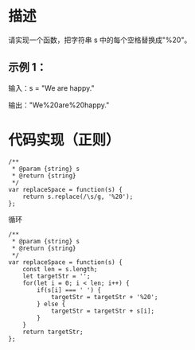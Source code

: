 # 描述
请实现一个函数，把字符串 s 中的每个空格替换成"%20"。
## 示例 1：
输入：s = "We are happy."

输出："We%20are%20happy."
# 代码实现（正则）
```
/**
 * @param {string} s
 * @return {string}
 */
var replaceSpace = function(s) {
    return s.replace(/\s/g, '%20');
};
```
循环
```
/**
 * @param {string} s
 * @return {string}
 */
var replaceSpace = function(s) {
    const len = s.length;
    let targetStr = '';
    for(let i = 0; i < len; i++) {
        if(s[i] === ' ') {
            targetStr = targetStr + '%20';
        } else {
            targetStr = targetStr + s[i];
        }  
    }
    return targetStr;
};
```